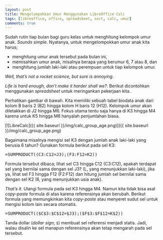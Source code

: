 ```yaml
---
layout: post
title: Mengelompokkan Umur Menggunakan LibreOffice Calc
tags: [libreoffice, office, spreadsheet, sort, calc, umur]
comments: true
---
```


Sudah rutin tiap bulan bagi guru kelas untuk menghitung kelompok umur anak. *Sounds simple*. Nyatanya, untuk mengelompokkan umur anak kita harus;

- menghitung umur anak tersebut pada bulan ini,
- memisahkan umur anak, misalnya berapa yang berumur 6, 7 atau 8, dan
- menghitung jumlah laki-laki atau perempuan untuk tiap kelompok umur.

_Well, that’s not a rocket science, but sure is annoying_.

_Life is hard enough, don’t make it harder shall we?_. Berikut dicontohkan menggunakan _spreadsheet_ untuk meringankan pekerjaan kita.

Perhatikan gambar di bawah. Kita memiliki sebuah tabel biodata anak dari kolom B baris 2 (B2) hingga kolom H baris 12 (H12). Kelompok umur akan diletakkan di J2 hingga M6. Fokus utama tentu saja hanya di K3 hingga M4 karena untuk K5 hingga M6 hanyalah penjumlahan biasa.

[![LibreCalc]({{ site.baseurl }}/img/calc_group_age.png)]({{ site.baseurl }}/img/calc_group_age.png)

Bagaimana misalnya mengisi sel K3 dengan jumlah anak laki-laki yang berusia 6 tahun? Gunakan formula berikut pada sel K3:

<pre>
=SUMPRODUCT((C3:C12=J3);(F3:F12=K2))
</pre>

Formula tersebut dibaca; lihat sel C3 hingga C12 (C3:C12), apakah terdapat sel yang bernilai sama dengan sel J3? (L, yang menunjukkan laki-laki), jika ya, lihat sel F3 hingga F12 (F2:F12) dan hitung jumlah sel bernilai sama dengan sel K2 (6, yang menunjukkan usia anak).

_That’s it_. Ulangi formula pada sel K3 hingga M4. Namun kita tidak bisa asal _copy-paste_ formula di atas karena referensinya akan berubah. Berikut formula yang memungkinkan kita _copy-paste_ atau menyeret sudut sel untuk mengisi kolom lain secara otomatis.

<pre>
=SUMPRODUCT(($C$3:$C$12=$J3);($F$3:$F$12=K$2))
</pre>

Tanda dollar (_dollar sign_; `$`) membuat sel referensi menjadi statis. Jadi, walau disalin ke sel manapun referensinya akan tetap mengarah pada sel tersebut.
